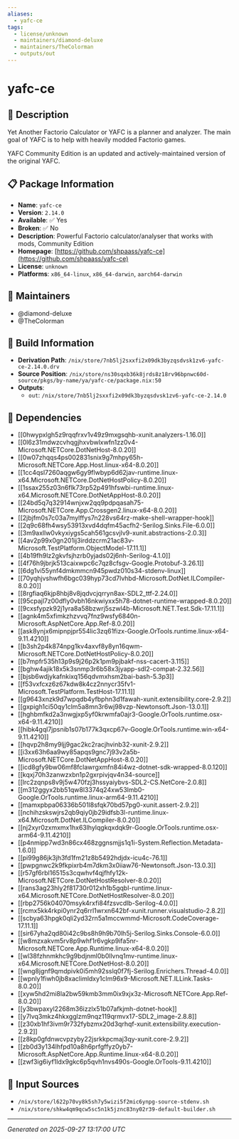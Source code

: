 ```yaml
---
aliases:
  - yafc-ce
tags:
  - license/unknown
  - maintainers/diamond-deluxe
  - maintainers/TheColorman
  - outputs/out
---
```


# yafc-ce

## 📝 Description

Yet Another Factorio Calculator or YAFC is a planner and analyzer.
The main goal of YAFC is to help with heavily modded Factorio games.

YAFC Community Edition is an updated and actively-maintained version of the original YAFC.


## 📋 Package Information

- **Name**: `yafc-ce`
- **Version**: `2.14.0`
- **Available**: ✅ Yes
- **Broken**: ✅ No
- **Description**: Powerful Factorio calculator/analyser that works with mods, Community Edition
- **Homepage**: [https://github.com/shpaass/yafc-ce](https://github.com/shpaass/yafc-ce)
- **License**: `unknown`
- **Platforms**: `x86_64-linux`, `x86_64-darwin`, `aarch64-darwin`
## 👥 Maintainers

- @diamond-deluxe
- @TheColorman


## 🔧 Build Information

- **Derivation Path**: `/nix/store/7nb5lj2sxxfi2x09dk3byzqsdvsk1zv6-yafc-ce-2.14.0.drv`
- **Source Position**: `/nix/store/ns30sqxb36k8jrds8z18rv96bpnwc60d-source/pkgs/by-name/ya/yafc-ce/package.nix:50`
- **Outputs**:
  - `out`:  `/nix/store/7nb5lj2sxxfi2x09dk3byzqsdvsk1zv6-yafc-ce-2.14.0`

## 🔗 Dependencies

- [[0hwypxlgh5z9rqqfrxv1v49z9mxgsqhb-xunit.analyzers-1.16.0]]
- [[0l6z31mdwzcvhqgjhxvbwlxwfn1zz0v4-Microsoft.NETCore.DotNetHost-8.0.20]]
- [[0w07zhqqs4ps002831snix9g7mhpy65h-Microsoft.NETCore.App.Host.linux-x64-8.0.20]]
- [[1cc4qsl7260aqgw6gy9flwbyp6d62jav-runtime.linux-x64.Microsoft.NETCore.DotNetHostPolicy-8.0.20]]
- [[1ssax255z03n6flk73rp52p491hfswbi-runtime.linux-x64.Microsoft.NETCore.DotNetAppHost-8.0.20]]
- [[24bd5q7q32914wnjxw2qq9pdpqasah75-Microsoft.NETCore.App.Crossgen2.linux-x64-8.0.20]]
- [[2jbjfm0s7c03a7mylffys7n228vs64rz-make-shell-wrapper-hook]]
- [[2q9c68fh4wsy53913xvd4dqfm45acfh2-Serilog.Sinks.File-6.0.0]]
- [[3m9axllw0vkyxiygs5cah561gcsvjlv9-xunit.abstractions-2.0.3]]
- [[4av2p99x0gn201ij3irddzcrm21ac83v-Microsoft.TestPlatform.ObjectModel-17.11.1]]
- [[4b19fh9lz2gkvfsjhzrb0yjads02j6nh-Serilog-4.1.0]]
- [[4f76h9jbrjk513caixwpc6c7qz8cfsgv-Google.Protobuf-3.26.1]]
- [[6dg1vi55ynf4dmkmmcn945pwdz010s34-stdenv-linux]]
- [[70yqhjvshwfh6bgc039hyp73cd7lvhbd-Microsoft.DotNet.ILCompiler-8.0.20]]
- [[8rgfiaq6kjp8hbj8v8jqdvcjqrryn8ax-SDL2_ttf-2.24.0]]
- [[95cpajl7z00dfly0vbh16nkwiyxx5h78-dotnet-runtime-wrapped-8.0.20]]
- [[9cxsfypzk92j1yra8a58bzwrj5szwl4b-Microsoft.NET.Test.Sdk-17.11.1]]
- [[agnk4m5xfimkzhzvvq7fnz9wsfy6840n-Microsoft.AspNetCore.App.Ref-8.0.20]]
- [[ask8ynjx6mipnpjpr554lic3zq61fizx-Google.OrTools.runtime.linux-x64-9.11.4210]]
- [[b3sh2p4k874npg1kv4axvf8y8yn16qwm-Microsoft.NETCore.DotNetHostPolicy-8.0.20]]
- [[b7mpfr535h13p9s9j26p2k1pm9pjbakf-nss-cacert-3.115]]
- [[bghw4ajik18x5k3snmp3r6b58x3jyapp-sdl2-compat-2.32.56]]
- [[bjsb6wdjykafnkixq156qdvmxhsm2bai-bash-5.3p3]]
- [[f53vxfcxz6z67kdw8k4cz2nnycr35fv1-Microsoft.TestPlatform.TestHost-17.11.1]]
- [[g9643xnzk9d7wpqdb4yfbphn3d1fawah-xunit.extensibility.core-2.9.2]]
- [[gxpigh1ci50qy1clm5a8mn3r6wj98vzp-Newtonsoft.Json-13.0.1]]
- [[hghbmfkd2a3nwgjxp5yf0krwmfa0ajr3-Google.OrTools.runtime.osx-x64-9.11.4210]]
- [[hibk4gql7jpsnib1s07b177k3qxcp67v-Google.OrTools.runtime.win-x64-9.11.4210]]
- [[hqvp2h8my9ljj9gac2kc2racjhvinb32-xunit-2.9.2]]
- [[i3xx63h6aa9wy85apqs9gnc7j93v2a5b-Microsoft.NETCore.DotNetAppHost-8.0.20]]
- [[icd8gfy9bw06mf8fclawrgxmfn84i4wz-dotnet-sdk-wrapped-8.0.120]]
- [[kqxj70h3zanwzxbn1p2gxrpivjqv4n34-source]]
- [[lrc2zqnps8v9j5w470fzj3hssyaiybvs-SDL2-CS.NetCore-2.0.8]]
- [[m312ggyx2bb51qw8l3374q24xw53lmb0-Google.OrTools.runtime.linux-arm64-9.11.4210]]
- [[mamxpbpa06336b501l8sfqk70bd57pg0-xunit.assert-2.9.2]]
- [[nchihzskswjrs2qb9qiy0jb29idfsb3l-runtime.linux-x64.Microsoft.DotNet.ILCompiler-8.0.20]]
- [[nj2xyr0zxmxmx1hx63lhylqgkqxdqk9r-Google.OrTools.runtime.osx-arm64-9.11.4210]]
- [[p4nmipp7wd3n86cx468zggnsmjjs1q1i-System.Reflection.Metadata-1.6.0]]
- [[pi99g86jk3jh3fd1fm21z8b5492hdjdx-icu4c-76.1]]
- [[pwpgnwc2k9fkpixrb4m7dkm3x0iiaw76-Newtonsoft.Json-13.0.3]]
- [[r57gf6rbl16515s3cqwhvf4qjfhfy12k-Microsoft.NETCore.DotNetHostResolver-8.0.20]]
- [[rans3ag23hly2f81730r012xh1b5gqbl-runtime.linux-x64.Microsoft.NETCore.DotNetHostResolver-8.0.20]]
- [[rbp2756k04070msyk4rxfi84fzsvcdlb-Serilog-4.0.0]]
- [[rcmx5kk4rkpi0ynr2q6rrl1wrxn642bf-xunit.runner.visualstudio-2.8.2]]
- [[scbya63hpgk0qli2yd32rn5a1mccwmmd-Microsoft.CodeCoverage-17.11.1]]
- [[sir67yha2qd80i42c9bs8h9h9b70lh5j-Serilog.Sinks.Console-6.0.0]]
- [[w8mzxakvm5rv8p9whf1r6vgkp9ifa5nr-Microsoft.NETCore.App.Runtime.linux-x64-8.0.20]]
- [[wl38fzhnmkhc9g9bdjnml0b0llvnq1mv-runtime.linux-x64.Microsoft.NETCore.DotNetHost-8.0.20]]
- [[wng8jgnf9qmdpivk0i5mh92sslq0f7fj-Serilog.Enrichers.Thread-4.0.0]]
- [[wpnly1fiwh0jb8xaclimldxy1clm96x9-Microsoft.NET.ILLink.Tasks-8.0.20]]
- [[xyw5hd2mi8la2bw59kmb3mm0ix9xjx3z-Microsoft.NETCore.App.Ref-8.0.20]]
- [[y3bwpaxyl2268m36izzlx51b07afkjmh-dotnet-hook]]
- [[y7lvq3mkz4hkxgglzm9nqz119qrmvx17-SDL2_image-2.8.8]]
- [[z30xb1hf3ivm9r732fybzmx20d3qrhqf-xunit.extensibility.execution-2.9.2]]
- [[z8kp0gfdnwcvpzyby22jsrkkpcmaj3qy-xunit.core-2.9.2]]
- [[zb0d3y134lhfpd10a8h6prfgffyz0yb7-Microsoft.AspNetCore.App.Runtime.linux-x64-8.0.20]]
- [[zwf3ig6iyf1ldx9gkc6p5qvh1nvs490s-Google.OrTools-9.11.4210]]

## 📁 Input Sources

- `/nix/store/l622p70vy8k5sh7y5wizi5f2mic6ynpg-source-stdenv.sh`
- `/nix/store/shkw4qm9qcw5sc5n1k5jznc83ny02r39-default-builder.sh`

---
*Generated on 2025-09-27 13:17:00 UTC*
